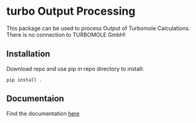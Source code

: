 turbo Output Processing
==============
This package can be used to process Output of Turbomole Calculations. There is no connection to TURBOMOLE GmbH!


Installation
------------

Download repo and use pip in repo directory to install:
````commandline
pip install .
````
Documentaion
------------
Find the documentation [here](https://blaschma.github.io/turbomoleOuptputProcessing/turbomoleOutputProcessing/turbomoleOutputProcessing.html)
